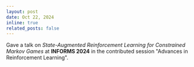 ```yaml
---
layout: post
date: Oct 22, 2024
inline: true
related_posts: false
---
```

Gave a talk on _State-Augmented Reinforcement Learning for Constrained Markov Games_ at **INFORMS 2024** in the contributed session "Advances in Reinforcement Learning".
